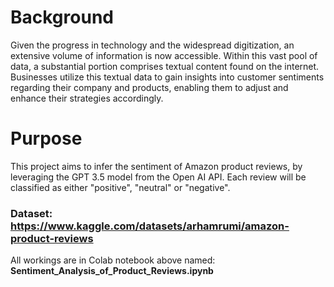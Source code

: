 # Background

Given the progress in technology and the widespread digitization, an extensive volume of information is now accessible. Within this vast pool of data, a substantial portion comprises textual content found on the internet. Businesses utilize this textual data to gain insights into customer sentiments regarding their company and products, enabling them to adjust and enhance their strategies accordingly.

# Purpose

This project aims to infer the sentiment of Amazon product reviews, by leveraging the GPT 3.5 model from the Open AI API.
Each review will be classified as either "positive", "neutral" or "negative".

### Dataset: https://www.kaggle.com/datasets/arhamrumi/amazon-product-reviews

All workings are in Colab notebook above named: **Sentiment_Analysis_of_Product_Reviews.ipynb**
